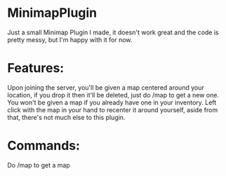 # MinimapPlugin

Just a small Minimap Plugin I made, it doesn't work great and the code is pretty messy, but I'm happy with it for now.

# Features:
Upon joining the server, you'll be given a map centered around your location, if you drop it then it'll be deleted, just do /map to get a new one. You won't be given a map if you already have one in your inventory. Left click with the map in your hand to recenter it around yourself, aside from that, there's not much else to this plugin.

# Commands:

Do /map to get a map
